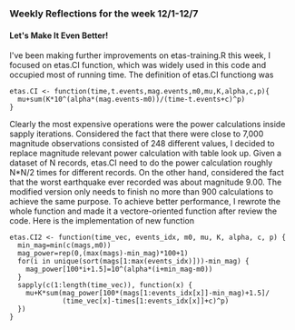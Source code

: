 <h3>Weekly Reflections for the week 12/1-12/7</h3>

<h4>Let's Make It Even Better!</h4>

I've been making further improvements on etas-training.R this week, I focused on etas.CI function, which was widely used in this code and occupied most of running time. The definition of etas.CI functiong was

    etas.CI <- function(time,t.events,mag.events,m0,mu,K,alpha,c,p){
      mu+sum(K*10^(alpha*(mag.events-m0))/(time-t.events+c)^p)
    }

Clearly the most expensive operations were the power calculations inside sapply iterations. Considered the fact that there were close to 7,000 magnitude observations consisted of 248 different values, I decided to replace magnitude relevant power calculation with table look up. Given a dataset of N records, etas.CI need to do the power calculation roughly N*N/2 times for different records. On the other hand, considered the fact that the worst earthquake ever recorded was about magnitude 9.00. The modified version only needs to finish no more than 900 calculations to achieve the same purpose. To achieve better performance, I rewrote the whole function and made it a vectore-oriented function after review the code. Here is the implementation of new function

    etas.CI2 <- function(time_vec, events_idx, m0, mu, K, alpha, c, p) {
      min_mag=min(c(mags,m0))
      mag_power=rep(0,(max(mags)-min_mag)*100+1)
      for(i in unique(sort(mags[1:max(events_idx)]))-min_mag) {
        mag_power[100*i+1.5]=10^(alpha*(i+min_mag-m0))
      }
      sapply(c(1:length(time_vec)), function(x) {
        mu+K*sum(mag_power[100*(mags[1:events_idx[x]]-min_mag)+1.5]/
                 (time_vec[x]-times[1:events_idx[x]]+c)^p)
      })
    }

